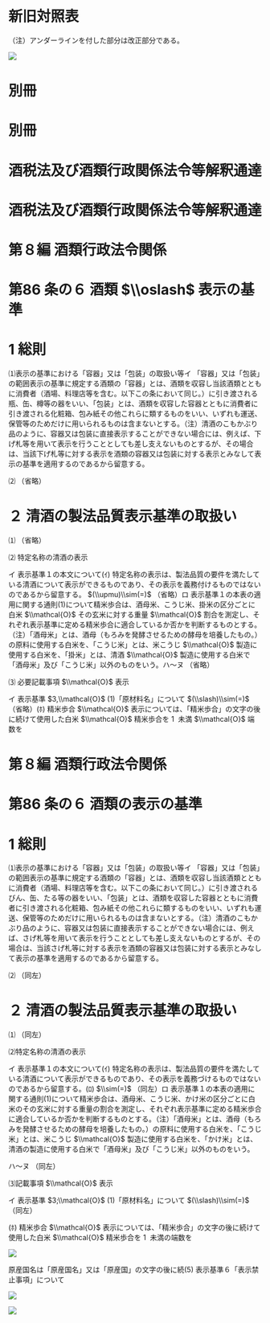 # 新旧対照表

（注）アンダーラインを付した部分は改正部分である。

![](https://www.nta.go.jp/tmp/bc878079-8859-4a30-86a2-2b69f13f4e44/images/c9c7270c78768721f4c233c8a1093e36423df5082c50208558bb054cd1999c5f.jpg)

# 別冊

# 別冊

# 酒税法及び酒類行政関係法令等解釈通達

# 酒税法及び酒類行政関係法令等解釈通達

# 第８編 酒類行政法令関係

# 第86 条の６ 酒類 $\\oslash$ 表示の基準

# 1 総則

⑴表示の基準における「容器」又は「包装」の取扱い等イ 「容器」又は「包装」の範囲表示の基準に規定する酒類の「容器」とは、酒類を収容し当該酒類とともに消費者（酒場、料理店等を含む。以下この条において同じ。）に引き渡される瓶、缶、樽等の器をいい、「包装」とは、酒類を収容した容器とともに消費者に引き渡される化粧箱、包み紙その他これらに類するものをいい、いずれも運送、保管等のためだけに用いられるものは含まないとする。（注）清酒のこもかぶり品のように、容器又は包装に直接表示することができない場合には、例えば、下げ札等を用いて表示を行うこととしても差し支えないものとするが、その場合は、当該下げ札等に対する表示を酒類の容器又は包装に対する表示とみなして表示の基準を適用するのであるから留意する。

⑵ （省略）

# ２ 清酒の製法品質表示基準の取扱い

⑴ （省略）

⑵ 特定名称の清酒の表示

イ 表示基準１の本文について(ｲ) 特定名称の表示は、製法品質の要件を満たしている清酒について表示ができるものであり、その表示を義務付けるものではないのであるから留意する。 $(\\upmu)\\sim(=)$ （省略）ロ 表示基準１の本表の適用に関する通則(1)について精米歩合は、酒母米、こうじ米、掛米の区分ごとに白米 $\\mathcal{O}$ その玄米に対する重量 $\\mathcal{O}$ 割合を測定し、それぞれ表示基準に定める精米歩合に適合しているか否かを判断するものとする。（注）「酒母米」とは、酒母（もろみを発酵させるための酵母を培養したもの。）の原料に使用する白米を、「こうじ米」とは、米こうじ $\\mathcal{O}$ 製造に使用する白米を、「掛米」とは、清酒 $\\mathcal{O}$ 製造に使用する白米で「酒母米」及び「こうじ米」以外のものをいう。ハ～ヌ （省略）

⑶ 必要記載事項 $\\mathcal{O}$ 表示

イ 表示基準 $3,\\mathcal{O}$ (1)「原材料名」について $(\\slash)\\sim(=)$ （省略）(ﾎ) 精米歩合 $\\mathcal{O}$ 表示については、「精米歩合」の文字の後に続けて使用した白米 $\\mathcal{O}$ 精米歩合を $1\ %$ 未満 $\\mathcal{O}$ 端数を

# 第８編 酒類行政法令関係

# 第86 条の６ 酒類の表示の基準

# 1 総則

⑴表示の基準における「容器」又は「包装」の取扱い等イ 「容器」又は「包装」の範囲表示の基準に規定する酒類の「容器」とは、酒類を収容し当該酒類とともに消費者（酒場、料理店等を含む。以下この条において同じ。）に引き渡されるびん、缶、たる等の器をいい、「包装」とは、酒類を収容した容器とともに消費者に引き渡される化粧箱、包み紙その他これらに類するものをいい、いずれも運送、保管等のためだけに用いられるものは含まないとする。（注）清酒のこもかぶり品のように、容器又は包装に直接表示することができない場合には、例えば、さげ札等を用いて表示を行うこととしても差し支えないものとするが、その場合は、当該さげ札等に対する表示を酒類の容器又は包装に対する表示とみなして表示の基準を適用するのであるから留意する。

⑵ （同左）

# ２ 清酒の製法品質表示基準の取扱い

⑴ （同左）

⑵特定名称の清酒の表示

イ 表示基準１の本文について(ｲ) 特定名称の表示は、製法品質の要件を満たしている清酒について表示ができるものであり、その表示を義務づけるものではないのであるから留意する。(ﾛ) $\\sim(=)$ （同左）ロ 表示基準１の本表の適用に関する通則(1)について精米歩合は、酒母米、こうじ米、かけ米の区分ごとに白米のその玄米に対する重量の割合を測定し、それぞれ表示基準に定める精米歩合に適合しているか否かを判断するものとする。（注）「酒母米」とは、酒母（もろみを発酵させるための酵母を培養したもの。）の原料に使用する白米を、「こうじ米」とは、米こうじ $\\mathcal{O}$ 製造に使用する白米を、「かけ米」とは、清酒の製造に使用する白米で「酒母米」及び「こうじ米」以外のものをいう。

ハ～ヌ （同左）

⑶記載事項 $\\mathcal{O}$ 表示

イ 表示基準 $3;\\mathcal{O}$ (1)「原材料名」について $(\\slash)\\sim(=)$ （同左）

(ﾎ) 精米歩合 $\\mathcal{O}$ 表示については、「精米歩合」の文字の後に続けて使用した白米 $\\mathcal{O}$ 精米歩合を $1\ %$ 未満の端数を

![](https://www.nta.go.jp/tmp/bc878079-8859-4a30-86a2-2b69f13f4e44/images/6cac65f4871c7deb9842464782ea7d9025ca35bfb905a2d4c4f7d6bb5b2932d0.jpg)

原産国名は「原産国名」又は「原産国」の文字の後に続(5) 表示基準６「表示禁止事項」について

![](https://www.nta.go.jp/tmp/bc878079-8859-4a30-86a2-2b69f13f4e44/images/214498030900e4a1c69a6da6ea37302764c63c5bb2c277221aaf432fa8632581.jpg)

![](https://www.nta.go.jp/tmp/bc878079-8859-4a30-86a2-2b69f13f4e44/images/8fa1a6ebfcf372e0b374cccc68b573e9ca33891205ac7fa515104b0cabc4a922.jpg)